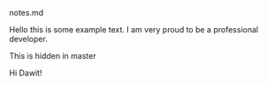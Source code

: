 notes.md

Hello this is some example text. I am very proud to be a professional developer.

This is hidden in master

Hi Dawit! 